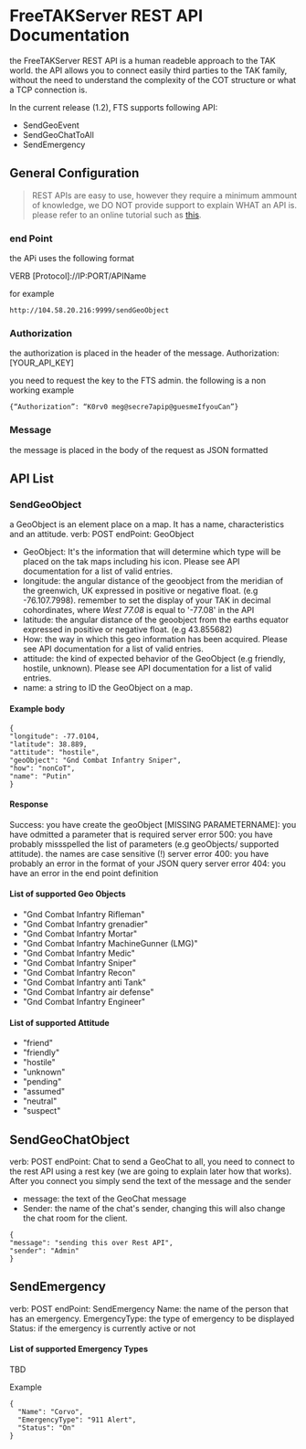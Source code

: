 # FreeTAKServer REST API Documentation
the FreeTAKServer REST API is a human readeble approach to the TAK world. the API  allows you to connect easily third parties to the TAK family, without the need to understand the complexity of the COT structure or what a TCP connection is.  

In the current release (1.2), FTS supports following API:
  * SendGeoEvent
  * SendGeoChatToAll
  * SendEmergency
  
## General Configuration
> REST APIs are easy to use, however they require a minimum ammount of knowledge, we DO NOT provide support to explain WHAT an API is. please refer to an online tutorial such as [this](http://www.steves-internet-guide.com/using-http-apis-for-iot-beginners-guide/).

### end Point
the APi uses the following format

VERB [Protocol]://IP:PORT/APIName

for example
```
http://104.58.20.216:9999/sendGeoObject
```

### Authorization
the authorization is placed in the header of the message.
Authorization: [YOUR_API_KEY]

you need to request the key to the FTS admin. the following is a non working example
```
{“Authorization”: “K0rv0 meg@secre7apip@guesmeIfyouCan”}
```

### Message
the message is placed in the body of the request as JSON formatted

## API List
  ### SendGeoObject
  
 a GeoObject is an element place on a map. It has a name, characteristics and an attitude. 
 verb: POST
 endPoint: GeoObject

  * GeoObject: It's the information that will determine which type will be placed on the tak maps including his icon. Please see API documentation for a list of valid entries.
  *  longitude: the angular distance of the geoobject from the meridian of the greenwich, UK expressed in positive or negative float. (e.g -76.107.7998).  remember to set the display of your TAK in decimal cohordinates, where *West 77.08* is equal to '-77.08' in the API
  * latitude: the angular distance of the geoobject from the earths equator expressed in positive or negative float. (e.g 43.855682)
  * How: the way in which this geo information has been acquired. Please see API documentation for a list of valid entries.
  * attitude: the kind of expected behavior of the GeoObject (e.g friendly, hostile, unknown). Please see API documentation for a list of valid entries.
  * name: a string to ID the GeoObject on a map.

  
  #### Example body
```
{
"longitude": -77.0104,
"latitude": 38.889,
"attitude": "hostile",
"geoObject": "Gnd Combat Infantry Sniper",
"how": "nonCoT",
"name": "Putin"
}
```
 #### Response
 Success: you have create the geoObject
 [MISSING PARAMETERNAME]: you have odmitted a parameter that is required
 server error 500: you have probably missspelled the list of parameters (e.g geoObjects/ supported attitude). the names are case sensitive (!)
 server error 400: you have probably an error in the format of your JSON query
 server error 404: you have an error in the end point definition
 
 #### List of supported Geo Objects
  * "Gnd Combat Infantry Rifleman"
  * "Gnd Combat Infantry grenadier" 
  * "Gnd Combat Infantry Mortar" 
  * "Gnd Combat Infantry MachineGunner (LMG)" 
  * "Gnd Combat Infantry Medic" 
  * "Gnd Combat Infantry Sniper"
  * "Gnd Combat Infantry Recon" 
  * "Gnd Combat Infantry anti Tank" 
  * "Gnd Combat Infantry air defense"
  * "Gnd Combat Infantry Engineer"
  
   #### List of supported Attitude
  * "friend"
  * "friendly"
  * "hostile"
  *  "unknown"
  *  "pending" 
  * "assumed"
  *  "neutral" 
  *  "suspect" 
  
  ## SendGeoChatObject
   verb: POST
 endPoint: Chat
 to send a GeoChat to all, you need to connect to the rest API using a rest key (we are going to explain later how that works).
After you connect you simply send the text of the message and the sender
  * message: the text of the GeoChat message
  * Sender: the name of the chat's sender, changing this will also change the chat room for the client.

```
{
"message": "sending this over Rest API",
"sender": "Admin"
}
```

## SendEmergency
   verb: POST
 endPoint: SendEmergency
Name: the name of the person that has an emergency.
EmergencyType: the type of emergency to be displayed
Status: if the emergency is currently active or not
   #### List of supported Emergency Types
   TBD

Example
```
{
  "Name": "Corvo",
  "EmergencyType": "911 Alert",
  "Status": "On"
}
```
 
